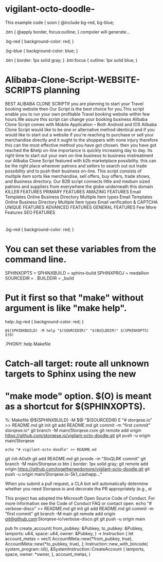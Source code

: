 # vigilant-octo-doodle-
This example code ( soon )
@include bg-red, bg-blue;

.btn {
    @apply border, focus:outline;
}
compoler will generate...

.bg-red {
    background-color: red;
}

.bg-blue {
    background-color: blue;
}

.btn {
    border: 1px solid gray;
}
.btn:focus {
    outline: 1px solid blue;
}
# Alibaba-Clone-Script-WEBSITE-SCRIPTS planning
BEST ALIBABA CLONE SCRIPTIf you are planning to start your Travel booking website then Our Script is the best choice for you.This script enable you to run your own profitable Travel booking website within few hours.We assure this script can change your booking business
Alibaba Clone Script comes with Mobile Application – Both Android and IOS
Alibaba Clone Script would like to be one or alternative method identical and if you would like to start out a website if you're reaching to purchase or sell your merchandise directly and it ought to the shoppers with none injury therefore this can the most effective method you have got chosen. then you have got reached the &help on-line importance is quickly increasing day to day. Its right time to start out your own on-line business to business mistreatment our Alibaba Clone Script featured with b2b marketplace possibility. this can be the right place wherever patrons and sellers to search out out trade possibility and to push their business on-line. This script consists of multiple item sorts like merchandise, sell offers, buy offers, trade shows, and Business directory. Our B2B script connects little and medium sized patrons and suppliers from everywhere the globe underneath this domain
KILLER FEATURES
PRIMARY FEATURES
AMAZING FEATURES
Email Templates
Online Business Directory
Multiple Item types
Email Templates
Online Business Directory
Multiple Item types
Email verification & CAPTCHA
UNIQUE FEATURES
ADVANCED FEATURES
GENERAL FEATURES
Few More Features
SEO FEATURES
#

.bg-red {
    background-color: red;
}
# You can set these variables from the command line.
SPHINXOPTS    =
SPHINXBUILD   = sphinx-build
SPHINXPROJ    = medallion
SOURCEDIR     = .
BUILDDIR      = _build

# Put it first so that "make" without argument is like "make help".
help:.bg-red {
    background-color: red;
}

	@$(SPHINXBUILD) -M help "$(SOURCEDIR)" "$(BUILDDIR)" $(SPHINXOPTS) $(O)

.PHONY: help Makefile

# Catch-all target: route all unknown targets to Sphinx using the new
# "make mode" option.  $(O) is meant as a shortcut for $(SPHINXOPTS).
%: Makefile
	@$(SPHINXBUILD) -M $@ "$(SOURCEDIR)
      E "# storqese.io" >> README.md
git init
git add README.md
git commit -m "first commit" storqese.io^
git branch -M main/Storqese.com
git remote add origin https://github.com/storqese.io/vigilant-octo-doodle.git
git push -u origin main/Storqese
    


    echo "# vigilant-octo-doodle" >> README.md
git init-A0uth
git add README.md
git jsnode -m "StoQLRK commit"
git branch -M main/Storqese.io btn { border: 1px solid gray; 
git remote add origin https://github.com/togetherwedomore/vigilant-octo-doodle.git
git push -u origin main/Storqese.io-Sk1_cashapp...^


When you submit a pull request, a CLA bot will automatically determine whether you need Storqese.io and decorate the PR appropriately (e.g., st

This project has adopted the Microsoft Open Source Code of Conduct. For more information see the Code of Conduct FAQ or contact open.
echo "# verbose-disco" >> README.md
git init
git add README.md
git commit -m "first commit"
git branch -M main
git remote add origin git@github.com:Storqese-io/verbose-disco.git
git push -u origin main

pub fn create_account(
    from_pubkey: &Pubkey,
    to_pubkey: &Pubkey,
    lamports: u64,
    space: u64,
    owner: &Pubkey,
) -> Instruction {
    let account_metas = vec![
        AccountMeta::new(*from_pubkey, true),
        AccountMeta::new(*to_pubkey, true),
    ];
    Instruction::new_with_bincode(
        system_program::id(),
        &SystemInstruction::CreateAccount {
            lamports,
            space,
            owner: *owner,
        },
        account_metas,
    )
